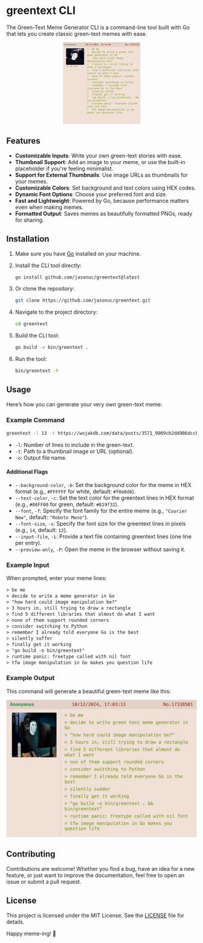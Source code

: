 # greentext CLI

The Green-Text Meme Generator CLI is a command-line tool built with Go that lets you create classic green-text memes with ease.

<p align="center">
  <img src="example-meme-sm.png" alt="Example Meme">
</p>

## Features

- **Customizable Inputs**: Write your own green-text stories with ease.
- **Thumbnail Support**: Add an image to your meme, or use the built-in placeholder if you're feeling minimalist.
- **Support for External Thumbnails**: Use image URLs as thumbnails for your memes.
- **Customizable Colors**: Set background and text colors using HEX codes.
- **Dynamic Font Options**: Choose your preferred font and size.
- **Fast and Lightweight**: Powered by Go, because performance matters even when making memes.
- **Formatted Output**: Saves memes as beautifully formatted PNGs, ready for sharing.

## Installation

1. Make sure you have [Go](https://golang.org/dl/) installed on your machine.
2. Install the CLI tool directly:

   ```bash
   go install github.com/jasonuc/greentext@latest
   ```

3. Or clone the repository:

   ```bash
   git clone https://github.com/jasonuc/greentext.git
   ```

4. Navigate to the project directory:

   ```bash
   cd greentext
   ```

5. Build the CLI tool:

   ```bash
   go build -o bin/greentext .
   ```

6. Run the tool:

   ```bash
   bin/greentext -h
   ```

## Usage

Here’s how you can generate your very own green-text meme:

### Example Command

```bash
greentext -l 13 -t https://wojakdb.com/data/posts/3571_9009cb2dd906dccb.png -o meme.png
```

- `-l`: Number of lines to include in the green-text.
- `-t`: Path to a thumbnail image or URL (optional).
- `-o`: Output file name.

#### Additional Flags

- `--background-color`, `-b`: Set the background color for the meme in HEX format (e.g., `#FFFFFF` for white, default: `#f0e0d6`).
- `--text-color`, `-c`: Set the text color for the greentext lines in HEX format (e.g., `#00FF00` for green, default: `#819f32`).
- `--font`, `-f`: Specify the font family for the entire meme (e.g., `"Courier New"`, default: `"Roboto Mono"`).
- `--font-size`, `-s`: Specify the font size for the greentext lines in pixels (e.g., `14`, default: `12`).
- `--input-file`, `-i`: Provide a text file containing greentext lines (one line per entry).
- `--preview-only`, `-P`: Open the meme in the browser without saving it.

### Example Input

When prompted, enter your meme lines:

```text
> be me
> decide to write a meme generator in Go
> "how hard could image manipulation be?"
> 3 hours in, still trying to draw a rectangle
> find 5 different libraries that almost do what I want
> none of them support rounded corners
> consider switching to Python
> remember I already told everyone Go is the best
> silently suffer
> finally get it working
> "go build -o bin/greentext"
> runtime panic: freetype called with nil font
> tfw image manipulation in Go makes you question life
```

### Example Output

This command will generate a beautiful green-text meme like this:

![Example Meme](example-meme.png)

## Contributing

Contributions are welcome! Whether you find a bug, have an idea for a new feature, or just want to improve the documentation, feel free to open an issue or submit a pull request.

## License

This project is licensed under the MIT License. See the [LICENSE](LICENSE) file for details.

Happy meme-ing! 🚀
